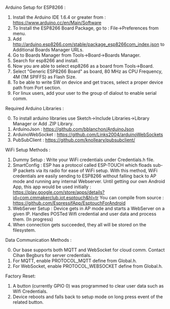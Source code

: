 Arduino Setup for ESP8266 : 

1. Install the Arduino IDE 1.6.4 or greater from : https://www.arduino.cc/en/Main/Software
2. To Install the ESP8266 Board Package, go to : File->Preferences from menu.
3. Add http://arduino.esp8266.com/stable/package_esp8266com_index.json to Additional Boards Manager URLs. 
4. Go to Boards Manager from Tools->Board->Boards Manager.
5. Search for esp8266 and install.
6. Now you are able to select esp8266 as a board from Tools->Board. 
7. Select "Generic ESP8266 Board" as board, 80 MHz as CPU Frequency, 4M (1M SPIFFS) as Flash Size.
8. To be able to write SW on device and get traces, select a proper device path from Port section.
9. For linux users, add your user to the group of dialout to enable serial comm. 

Required Arduino Libraries :

0. To install arduino libraries use Sketch->Include Libraries->Library Manager or Add .ZIP Library.
1. ArduinoJson		: https://github.com/bblanchon/ArduinoJson
2. ArduinoWebSocket	: https://github.com/Links2004/arduinoWebSockets
3. PubSubClient		: https://github.com/knolleary/pubsubclient/

WiFi Setup Methods : 

1. Dummy Setup : Write your WiFi credentials under Credentials.h file. 
2. SmartConfig : ESP has a protocol called ESP-TOUCH which floads sub-IP packets via its radio for ease of WiFi setup.
   With this method, WiFi credentials are easily sending to ESP8266 without falling back to AP mode and running any internal Webserver.
   Until getting our own Android App, this app would be used initially : https://play.google.com/store/apps/details?id=com.cmmakerclub.iot.esptouch&hl=tr
   You can compile from source : https://github.com/EspressifApp/EsptouchForAndroid
3. WebServer Setup : Device gets in AP mode and starts a WebServer on a given IP. Handles POSTed Wifi credential and user data and process them. (In progress)
4. When connection gets succeeded, they all will be stored on the filesystem.

Data Communication Methods : 

0. Our base supports both MQTT and WebSocket for cloud comm. Contact Cihan Begburs for server credentials.
1. For MQTT, enable PROTOCOL_MQTT define from Global.h.
2. For WebSocket, enable PROTOCOL_WEBSOCKET define from Global.h.

Factory Reset:

1. A button (currently GPIO 0) was programmed to clear user data such as Wifi Credentials.
2. Device reboots and falls back to setup mode on long press event of the related button.
